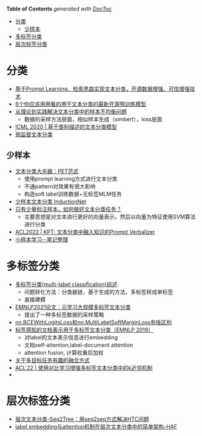 <!-- START doctoc generated TOC please keep comment here to allow auto update -->
<!-- DON'T EDIT THIS SECTION, INSTEAD RE-RUN doctoc TO UPDATE -->
**Table of Contents**  *generated with [DocToc](https://github.com/thlorenz/doctoc)*

- [分类](#%E5%88%86%E7%B1%BB)
  - [少样本](#%E5%B0%91%E6%A0%B7%E6%9C%AC)
- [多标签分类](#%E5%A4%9A%E6%A0%87%E7%AD%BE%E5%88%86%E7%B1%BB)
- [层次标签分类](#%E5%B1%82%E6%AC%A1%E6%A0%87%E7%AD%BE%E5%88%86%E7%B1%BB)

<!-- END doctoc generated TOC please keep comment here to allow auto update -->


# 分类

- [基于Prompt Learning、检索思路实现文本分类，开源数据增强、可信增强技术](https://mp.weixin.qq.com/s/tas7yM8vapxwtlJt-MRZdg)
- [6个你应该用用看的用于文本分类的最新开源预训练模型](https://zhuanlan.zhihu.com/p/130792659)
- [从理论到实践解决文本分类中的样本不均衡问题](https://mp.weixin.qq.com/s?__biz=MzU1NjYyODQ4NA==&mid=2247484661&idx=1&sn=8a91b910e941c87fba79a6154c819d66&chksm=fbc36b9eccb4e288c0e37d811b8511c1b093bb664f6442ec9d9e2189d1ea201613da37a3cd33&mpshare=1&scene=24&srcid=0703DjmDK4AfPSuBKxT8gEMH&sharer_sharetime=1625253571562&sharer_shareid=9d627645afe156ff11b0a8519d982bcd&exportkey=A17XMeW6otqsYpmcg5f1gW0%3D&pass_ticket=ahSCjZBnxTVe3IcKWMxBQVeAXXap9Se8HXejNWF3PIlQHiDsRH5Yr1%2FzLdG%2FTkZA&wx_header=0#rd)
  - 数据的采样方法层面，相似样本生成（simbert），loss层面
- [ICML 2020 | 基于类别描述的文本分类模型](https://blog.csdn.net/c9Yv2cf9I06K2A9E/article/details/106754400)
- [弱监督文本分类](https://mp.weixin.qq.com/s/rgI7R1Z1elCzbSC93O6IhQ)


## 少样本
- [文本分类大杀器：PET范式](https://mp.weixin.qq.com/s/qW0iwqWhkj12euEXRenZDg)
  - 使用prompt learning方式进行文本分类
  - 不通pattern对效果有很大影响
  - 构造soft label训练数据+无标签MLM任务
- [少样本文本分类 InductionNet](https://mp.weixin.qq.com/s?__biz=MzI3ODgwODA2MA==&mid=2247502646&idx=4&sn=d1cccfd219b485bf2e5b412d3f08056c&chksm=eb53dfa5dc2456b37657207d86c33758b10884f958909c982ef5926eacd5f08b220fa51536ec&mpshare=1&scene=24&srcid=0527W5ME2Zj4D1bpqs1JhWuZ&sharer_sharetime=1622127690299&sharer_shareid=9d627645afe156ff11b0a8519d982bcd&exportkey=A8UlYy8n%2F03u15ioi5Fk7t8%3D&pass_ticket=ahSCjZBnxTVe3IcKWMxBQVeAXXap9Se8HXejNWF3PIlQHiDsRH5Yr1%2FzLdG%2FTkZA&wx_header=0#rd)
- [只有少量标注样本，如何做好文本分类任务？](https://mp.weixin.qq.com/s/IwdEisDXjbyPLTjjcixqGg)
  - 主要思想是对文本进行更好的向量表示，然后以向量为特征使用SVM算法进行分类
- [ACL2022 | KPT: 文本分类中融入知识的Prompt Verbalizer](https://mp.weixin.qq.com/s/20nwLbn1hezf_BICgdhRzg)
- [小样本学习--笔记整理](https://blog.csdn.net/u010138055/article/details/90690606)


# 多标签分类

- [多标签分类(multi-label classification)综述](https://www.cnblogs.com/cxf-zzj/p/10049613.html)
  - 问题转化方法：分类器链，基于生成的方法，多标签转成单标签
  - 直接建模
- [EMNLP2021论文：元学习大规模多标签文本分类](https://mp.weixin.qq.com/s?__biz=MjM5ODkzMzMwMQ==&mid=2650427439&idx=4&sn=3cb2d0edac444a20d61174d877e661d3&chksm=becdd67589ba5f632533c05ac744d8dffb9d825e99e46fb45b6c9e1f69b0ead11819a3384f06&mpshare=1&scene=24&srcid=1127vW4uT3jw6Xmn9tyxtOeN&sharer_sharetime=1637963151380&sharer_shareid=9d627645afe156ff11b0a8519d982bcd&exportkey=A2REQqlB2R5ChUzrLQzPhuU%3D&pass_ticket=ahSCjZBnxTVe3IcKWMxBQVeAXXap9Se8HXejNWF3PIlQHiDsRH5Yr1%2FzLdG%2FTkZA&wx_header=0#rd)
  - 提出了一种多标签数据的采样策略
- [nn.BCEWithLogitsLoss和nn.MultiLabelSoftMarginLoss有啥区别](https://blog.csdn.net/jiangpeng59/article/details/92016262?utm_medium=distribute.pc_relevant_t0.none-task-blog-BlogCommendFromMachineLearnPai2-1.compare&depth_1-utm_source=distribute.pc_relevant_t0.none-task-blog-BlogCommendFromMachineLearnPai2-1.compare)
- [标签感知的文档表示用于多标签文本分类（EMNLP 2019）](https://zhuanlan.zhihu.com/p/207221522)
  - 对label的文本表示信息进行embedding
  - 文档self-attention,label-document attention
  - attention fusion, 计算权重后加权
- [关于多目标任务有趣的融合方式](https://mp.weixin.qq.com/s/bJpkMbreO9FvRl3-A5pIKA)
- [ACL'22 | 使用对比学习增强多标签文本分类中的k近邻机制](https://mp.weixin.qq.com/s/xtc9MNlZIN5Xbg0nsBThPA)
- 


# 层次标签分类
- [层次文本分类-Seq2Tree：用seq2seq方式解决HTC问题](https://mp.weixin.qq.com/s/eSJF8SAtuYq-DH_VfY-Ixg)
- [label embedding与attention机制在层次文本分类中的简单架构-HAF](https://mp.weixin.qq.com/s/XxFBm5p-srxVkFvt4cnxIA)
